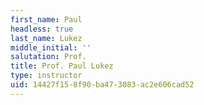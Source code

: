 ```yaml
---
first_name: Paul
headless: true
last_name: Lukez
middle_initial: ''
salutation: Prof.
title: Prof. Paul Lukez
type: instructor
uid: 14427f15-8f90-ba47-3083-ac2e606cad52
---
```

